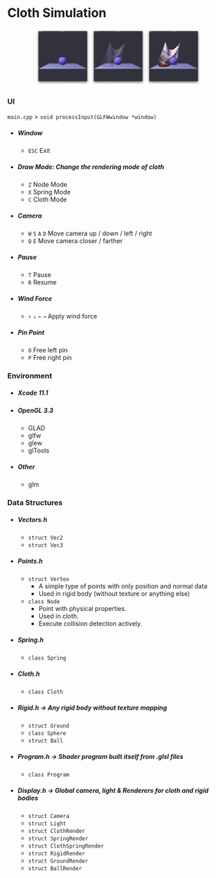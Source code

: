 # Cloth Simulation
<center class="half">
  <img src="Images/DrawMode1.png" alt="DrawMode1" width="25%"/><img src="Images/DrawMode2.png" alt="DrawMode2" width="25%"/><img src="Images/DrawMode3.png" alt="DrawMode3" width="25%"/>
</center>

### UI
`main.cpp` > `void processInput(GLFWwindow *window)`
- ##### Window
  - `ESC` Exit
- ##### Draw Mode: Change the rendering mode of cloth
  - `Z` Node Mode
  - `X` Spring Mode
  - `C` Cloth Mode
- ##### Camera
  - `W` `S` `A` `D` Move camera up / down / left / right
  - `Q` `E` Move camera closer / farther
- ##### Pause
  - `T` Pause
  - `R` Resume
- ##### Wind Force
  - `↑` `↓` `←` `→` Apply wind force
- ##### Pin Point
  - `O` Free left pin
  - `P` Free right pin
### Environment
- ##### Xcode 11.1
- ##### OpenGL 3.3
  - GLAD
  - glfw
  - glew
  - glTools
- ##### Other
  - glm
### Data Structures
- ##### Vectors.h
  - `struct Vec2`
  - `struct Vec3`
- ##### Points.h
  - `struct Vertex`
    - A simple type of points with only position and normal data
    - Used in rigid body (without texture or anything else)
  - `class Node`
    - Point with physical properties.
    - Used in cloth.
    - Execute collision detection actively.
- ##### Spring.h
  - `class Spring`
- ##### Cloth.h
  - `class Cloth`
- ##### Rigid.h -> Any rigid body without texture mapping
  - `struct Ground`
  - `class Sphere`
  - `struct Ball`
- ##### Program.h -> Shader program built itself from .glsl files
  - `class Program`
- ##### Display.h -> Global camera, light & Renderers for cloth and rigid bodies
  - `struct Camera`
  - `struct Light`
  - `struct ClothRender`
  - `struct SpringRender`
  - `struct ClothSpringRender`
  - `struct RigidRender`
  - `struct GroundRender`
  - `struct BallRender`
